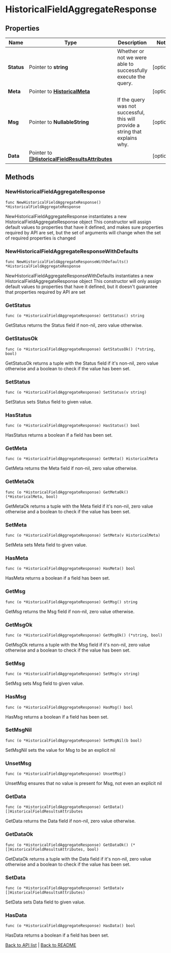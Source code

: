 # HistoricalFieldAggregateResponse

## Properties

Name | Type | Description | Notes
------------ | ------------- | ------------- | -------------
**Status** | Pointer to **string** | Whether or not we were able to successfully execute the query. | [optional] 
**Meta** | Pointer to [**HistoricalMeta**](HistoricalMeta.md) |  | [optional] 
**Msg** | Pointer to **NullableString** | If the query was not successful, this will provide a string that explains why. | [optional] 
**Data** | Pointer to [**[]HistoricalFieldResultsAttributes**](HistoricalFieldResultsAttributes.md) |  | [optional] 

## Methods

### NewHistoricalFieldAggregateResponse

`func NewHistoricalFieldAggregateResponse() *HistoricalFieldAggregateResponse`

NewHistoricalFieldAggregateResponse instantiates a new HistoricalFieldAggregateResponse object
This constructor will assign default values to properties that have it defined,
and makes sure properties required by API are set, but the set of arguments
will change when the set of required properties is changed

### NewHistoricalFieldAggregateResponseWithDefaults

`func NewHistoricalFieldAggregateResponseWithDefaults() *HistoricalFieldAggregateResponse`

NewHistoricalFieldAggregateResponseWithDefaults instantiates a new HistoricalFieldAggregateResponse object
This constructor will only assign default values to properties that have it defined,
but it doesn't guarantee that properties required by API are set

### GetStatus

`func (o *HistoricalFieldAggregateResponse) GetStatus() string`

GetStatus returns the Status field if non-nil, zero value otherwise.

### GetStatusOk

`func (o *HistoricalFieldAggregateResponse) GetStatusOk() (*string, bool)`

GetStatusOk returns a tuple with the Status field if it's non-nil, zero value otherwise
and a boolean to check if the value has been set.

### SetStatus

`func (o *HistoricalFieldAggregateResponse) SetStatus(v string)`

SetStatus sets Status field to given value.

### HasStatus

`func (o *HistoricalFieldAggregateResponse) HasStatus() bool`

HasStatus returns a boolean if a field has been set.

### GetMeta

`func (o *HistoricalFieldAggregateResponse) GetMeta() HistoricalMeta`

GetMeta returns the Meta field if non-nil, zero value otherwise.

### GetMetaOk

`func (o *HistoricalFieldAggregateResponse) GetMetaOk() (*HistoricalMeta, bool)`

GetMetaOk returns a tuple with the Meta field if it's non-nil, zero value otherwise
and a boolean to check if the value has been set.

### SetMeta

`func (o *HistoricalFieldAggregateResponse) SetMeta(v HistoricalMeta)`

SetMeta sets Meta field to given value.

### HasMeta

`func (o *HistoricalFieldAggregateResponse) HasMeta() bool`

HasMeta returns a boolean if a field has been set.

### GetMsg

`func (o *HistoricalFieldAggregateResponse) GetMsg() string`

GetMsg returns the Msg field if non-nil, zero value otherwise.

### GetMsgOk

`func (o *HistoricalFieldAggregateResponse) GetMsgOk() (*string, bool)`

GetMsgOk returns a tuple with the Msg field if it's non-nil, zero value otherwise
and a boolean to check if the value has been set.

### SetMsg

`func (o *HistoricalFieldAggregateResponse) SetMsg(v string)`

SetMsg sets Msg field to given value.

### HasMsg

`func (o *HistoricalFieldAggregateResponse) HasMsg() bool`

HasMsg returns a boolean if a field has been set.

### SetMsgNil

`func (o *HistoricalFieldAggregateResponse) SetMsgNil(b bool)`

 SetMsgNil sets the value for Msg to be an explicit nil

### UnsetMsg
`func (o *HistoricalFieldAggregateResponse) UnsetMsg()`

UnsetMsg ensures that no value is present for Msg, not even an explicit nil
### GetData

`func (o *HistoricalFieldAggregateResponse) GetData() []HistoricalFieldResultsAttributes`

GetData returns the Data field if non-nil, zero value otherwise.

### GetDataOk

`func (o *HistoricalFieldAggregateResponse) GetDataOk() (*[]HistoricalFieldResultsAttributes, bool)`

GetDataOk returns a tuple with the Data field if it's non-nil, zero value otherwise
and a boolean to check if the value has been set.

### SetData

`func (o *HistoricalFieldAggregateResponse) SetData(v []HistoricalFieldResultsAttributes)`

SetData sets Data field to given value.

### HasData

`func (o *HistoricalFieldAggregateResponse) HasData() bool`

HasData returns a boolean if a field has been set.


[Back to API list](../README.md#documentation-for-api-endpoints) | [Back to README](../README.md)
